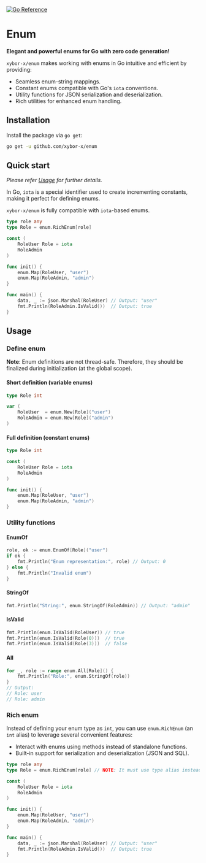 [![Go Reference](https://pkg.go.dev/badge/github.com/xybor-x/enum.svg)](https://pkg.go.dev/github.com/xybor-x/enum)

# Enum

**Elegant and powerful enums for Go with zero code generation!**

`xybor-x/enum` makes working with enums in Go intuitive and efficient by providing:
- Seamless enum-string mappings.
- Constant enums compatible with Go's `iota` conventions.
- Utility functions for JSON serialization and deserialization.
- Rich utilities for enhanced enum handling.


## Installation

Install the package via `go get`:
```sh
go get -u github.com/xybor-x/enum
```


## Quick start

*Please refer [Usage](#usage) for further details.*

In Go, `iota` is a special identifier used to create incrementing constants, making it perfect for defining enums.

`xybor-x/enum` is fully compatible with `iota`-based enums.

```go
type role any
type Role = enum.RichEnum[role]

const (
	RoleUser Role = iota
	RoleAdmin
)

func init() {
	enum.Map(RoleUser, "user")
	enum.Map(RoleAdmin, "admin")
}

func main() {
    data, _ := json.Marshal(RoleUser) // Output: "user"
    fmt.Println(RoleAdmin.IsValid())  // Output: true
}
```


## Usage

### Define enum

**Note**: Enum definitions are not thread-safe. Therefore, they should be finalized during initialization (at the global scope).

#### Short definition (variable enums)

```go
type Role int

var (
    RoleUser  = enum.New[Role]("user")
    RoleAdmin = enum.New[Role]("admin")
)
```

#### Full definition (constant enums)

``` go
type Role int

const (
    RoleUser Role = iota
    RoleAdmin
)

func init() {
    enum.Map(RoleUser, "user")
    enum.Map(RoleAdmin, "admin")
}
```

### Utility functions

#### EnumOf

```go
role, ok := enum.EnumOf[Role]("user")
if ok {
    fmt.Println("Enum representation:", role) // Output: 0
} else {
    fmt.Println("Invalid enum")
}
```

#### StringOf

```go
fmt.Println("String:", enum.StringOf(RoleAdmin)) // Output: "admin"
```

#### IsValid

```go
fmt.Println(enum.IsValid(RoleUser)) // true
fmt.Println(enum.IsValid(Role(0)))  // true
fmt.Println(enum.IsValid(Role(3)))  // false
```

#### All

```go
for _, role := range enum.All[Role]() {
    fmt.Println("Role:", enum.StringOf(role))
}
// Output:
// Role: user
// Role: admin
```

### Rich enum

Instead of defining your enum type as `int`, you can use `enum.RichEnum` (an `int` alias) to leverage several convenient features:
- Interact with enums using methods instead of standalone functions.
- Built-in support for serialization and deserialization (JSON and SQL).

```go
type role any
type Role = enum.RichEnum[role] // NOTE: It must use type alias instead of type definition.

const (
    RoleUser Role = iota
    RoleAdmin
)

func init() {
    enum.Map(RoleUser, "user")
    enum.Map(RoleAdmin, "admin")
}

func main() {
    data, _ := json.Marshal(RoleUser) // Output: "user"
    fmt.Println(RoleAdmin.IsValid())  // Output: true
}
```
